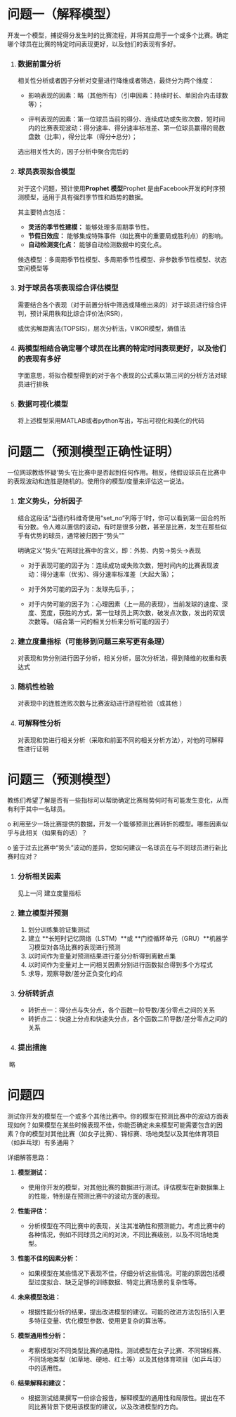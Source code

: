 # 问题一（解释模型）

开发一个模型，捕捉得分发生时的比赛流程，并将其应用于一个或多个比赛。确定哪个球员在比赛的特定时间表现更好，以及他们的表现有多好。

1. ### 数据前置分析

   相关性分析或者因子分析对变量进行降维或者筛选，最终分为两个维度：

   - 影响表现的因素：略（其他所有）（引申因素：持续时长、单回合内击球数等）；

   - 评判表现的因素：第一位球员当前的得分、连续成功或失败次数，短时间内的比赛表现波动：得分速率、得分速率标准差、第一位球员赢得的局数盘数（比率），得分比率（得分➗总分）；

   选出相关性大的，因子分析中聚合完后的

2. ### 球员表现拟合模型

   对于这个问题，预计使用**Prophet 模型**Prophet 是由Facebook开发的时序预测模型，适用于具有强烈季节性和趋势的数据。

   其主要特点包括：

   - **灵活的季节性建模：** 能够处理多周期季节性。
   - **节假日效应：** 能够集成特殊事件（如比赛中的重要局或胜利点）的影响。
   - **自动检测变化点：** 能够自动检测数据中的变化点。

   候选模型：多周期季节性模型、多周期季节性模型、非参数季节性模型、状态空间模型等

3. ### 对于球员各项表现综合评估模型

   需要结合各个表现（对于前置分析中筛选或降维出来的）对于球员进行综合评判，预计采用秩和比综合评价法(RSR)，

   或优劣解距离法(TOPSIS)，层次分析法，VIKOR模型，熵值法

4. ### 两模型相结合确定哪个球员在比赛的特定时间表现更好，以及他们的表现有多好

   字面意思，将拟合模型得到的对于各个表现的公式乘以第三问的分析方法对球员进行排秩

5. ### 数据可视化模型

   将上述模型采用MATLAB或者python写出，写出可视化和美化的代码



# 问题二（预测模型正确性证明）

一位网球教练怀疑‘势头’在比赛中是否起到任何作用。相反，他假设球员在比赛中的表现波动和连胜是随机的。使用你的模型/度量来评估这一说法。

1. ### 定义势头，分析因子

   结合这段话“当德约科维奇使用“set_no”列等于1时，你可以看到第一回合的所有分数。令人难以置信的波动，有时是很多分数，甚至是比赛，发生在那些似乎有优势的球员，通常被归因于“势头””

   明确定义“势头”在网球比赛中的含义，即：外势、内势→势头→表现

   - 对于表现可能的因子为：连续成功或失败次数，短时间内的比赛表现波动：得分速率（优劣）、得分速率标准差（大起大落）；

   - 对于外势可能的因子为：发球先后手，；

   - 对于内势可能的因子为：心理因素（上一局的表现），当前发球的速度、深度、宽度，获胜的方式，第一位球员上网次数，破发点次数，发出的双误次数等。（结合第一问的相关分析来分析可能的因子）

2. ### 建立度量指标（可能移到问题三来写更有条理）

   对表现和势分别进行因子分析，相关分析，层次分析法，得到降维的权重和表达式

3. ### 随机性检验

   对表现中的连胜连败次数与比赛波动进行游程检验（或其他 ）

4. ### 可解释性分析

   对表现和势进行相关分析（采取和前面不同的相关分析方法），对他的可解释性进行证明



# 问题三（预测模型）

教练们希望了解是否有一些指标可以帮助确定比赛局势何时有可能发生变化，从而有利于其中一名球员。

 o 利用至少一场比赛提供的数据，开发一个能够预测比赛转折的模型。哪些因素似乎与此相关（如果有的话）？

 o 鉴于过去比赛中“势头”波动的差异，您如何建议一名球员在与不同球员进行新比赛时应对？

1. ### 分析相关因素

   见上一问 建立度量指标 

2. ### 建立模型并预测

   1. 划分训练集验证集测试
   2. 建立 **长短时记忆网络（LSTM）**或 **门控循环单元（GRU）**机器学习模型对各场比赛的表现进行预测
   3. 以时间作为变量对预测结果进行差分分析得到离散点集
   4. 以时间作为变量对上一问相关因素分别进行函数拟合得到多个方程式
   5. 求导，观察导数/差分正负变化的点

3. ### 分析转折点

   - 转折点一：得分点与失分点，各个函数一阶导数/差分零点之间的关系
   - 转折点二：快速上分点和快速失分点，各个函数二阶导数/差分零点之间的关系

4. ### 提出措施

​	略



# 问题四

测试你开发的模型在一个或多个其他比赛中。你的模型在预测比赛中的波动方面表现如何？如果模型在某些时候表现不佳，你能否确定未来模型可能需要包含的因素？你的模型对其他比赛（如女子比赛）、锦标赛、场地类型以及其他体育项目（如乒乓球）有多通用？

详细解答思路：

1. **模型测试：**
   - 使用你开发的模型，对其他比赛的数据进行测试。评估模型在新数据集上的性能，特别是在预测比赛中的波动方面的表现。

2. **性能评估：**
   - 分析模型在不同比赛中的表现，关注其准确性和预测能力。考虑比赛中的各种情况，例如不同球员之间的对决，不同比赛级别，以及不同场地类型。

3. **性能不佳的因素分析：**
   - 如果模型在某些情况下表现不佳，仔细分析这些情况。可能的原因包括模型过度拟合、缺乏足够的训练数据、特定比赛场景的复杂性等。

4. **未来模型改进：**
   - 根据性能分析的结果，提出改进模型的建议。可能的改进方法包括引入更多特征变量、优化模型参数、使用更复杂的算法等。

5. **模型通用性分析：**
   - 考察模型对不同类型比赛的通用性。测试模型在女子比赛、不同锦标赛、不同场地类型（如草地、硬地、红土等）以及其他体育项目（如乒乓球）中的适用性。

6. **结果解释和建议：**
   - 根据测试结果撰写一份综合报告，解释模型的通用性和局限性。提出在不同比赛背景下使用该模型的建议，以及改进模型的方向。